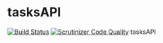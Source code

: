# tasksAPI
[![Build Status](https://api.travis-ci.org/pdavila13/tasksAPI.svg?branch=master)](https://travis-ci.org/pdavila13/tasksAPI)  [![Scrutinizer Code Quality](https://scrutinizer-ci.com/g/pdavila13/tasksAPI/badges/quality-score.png?b=master)](https://scrutinizer-ci.com/g/pdavila13/tasksAPI/?branch=master)
tasksAPI

